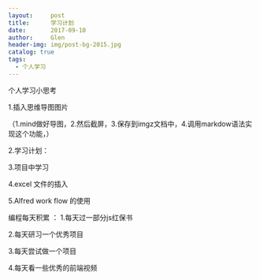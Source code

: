 ```yaml
---
layout:     post 
title:      学习计划
date:       2017-09-10 
author:     Glen                      
header-img: img/post-bg-2015.jpg
catalog: true 
tags: 
  - 个人学习
---  
```

个人学习小思考

1.插入思维导图图片

（1.mind做好导图，2.然后截屏，3.保存到imgz文档中，4.调用markdow语法实现这个功能，）

2.学习计划：

3.项目中学习

4.excel 文件的插入

5.Alfred work flow 的使用

编程每天积累
：
1.每天过一部分js红保书

2.每天研习一个优秀项目

3.每天尝试做一个项目

4.每天看一些优秀的前端视频

